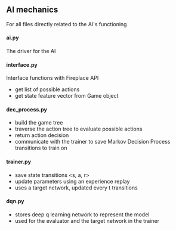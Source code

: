 ## AI mechanics
For all files directly related to the AI's functioning

#### ai.py
The driver for the AI

#### interface.py
Interface functions with Fireplace API
- get list of possible actions
- get state feature vector from Game object

#### dec_process.py
- build the game tree
- traverse the action tree to evaluate possible actions
- return action decision
- communicate with the trainer to save Markov Decision Process transitions to train on

#### trainer.py
- save state transitions <s, a, r>
- update parameters using an experience replay
- uses a target network, updated every t transitions

#### dqn.py
- stores deep q learning network to represent the model
- used for the evaluator and the target network in the trainer

